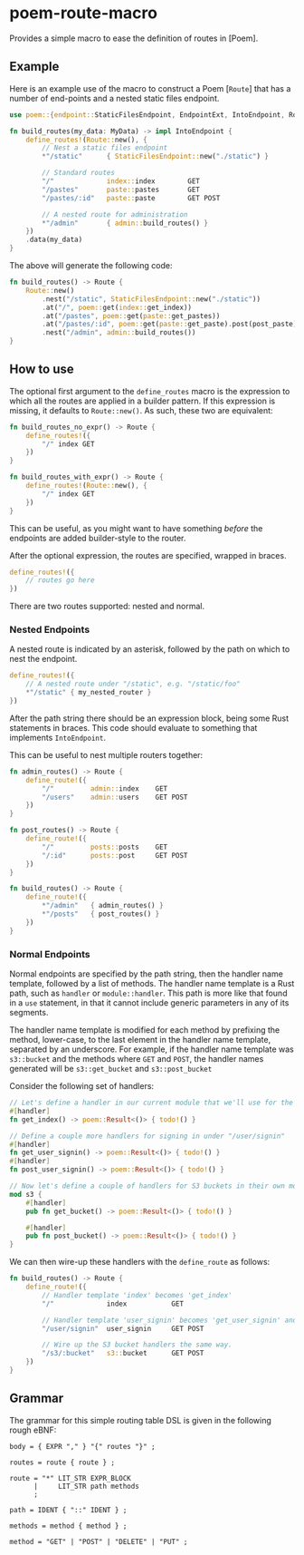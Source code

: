 # poem-route-macro

Provides a simple macro to ease the definition of routes in [Poem].

## Example

Here is an example use of the macro to construct a Poem [`Route`] that has a number of end-points
and a nested static files endpoint.

```rust
use poem::{endpoint::StaticFilesEndpoint, EndpointExt, IntoEndpoint, Route};

fn build_routes(my_data: MyData) -> impl IntoEndpoint {
    define_routes!(Route::new(), {
        // Nest a static files endpoint
        *"/static"      { StaticFilesEndpoint::new("./static") }

        // Standard routes
        "/"             index::index        GET
        "/pastes"       paste::pastes       GET
        "/pastes/:id"   paste::paste        GET POST

        // A nested route for administration
        *"/admin"       { admin::build_routes() }
    })
    .data(my_data)
}
```

The above will generate the following code:

```rust
fn build_routes() -> Route {
    Route::new()
        .nest("/static", StaticFilesEndpoint::new("./static"))
        .at("/", poem::get(index::get_index))
        .at("/pastes", poem::get(paste::get_pastes))
        .at("/pastes/:id", poem::get(paste::get_paste).post(post_paste))
        .nest("/admin", admin::build_routes())
}
```

## How to use

The optional first argument to the `define_routes` macro is the expression to which all the routes
are applied in a builder pattern. If this expression is missing, it defaults to `Route::new()`. As
such, these two are equivalent:

```rust
fn build_routes_no_expr() -> Route {
    define_routes!({
        "/" index GET
    })
}

fn build_routes_with_expr() -> Route {
    define_routes!(Route::new(), {
        "/" index GET
    })
}
```

This can be useful, as you might want to have something _before_ the endpoints are added
builder-style to the router.

After the optional expression, the routes are specified, wrapped in braces.

```rust
define_routes!({
    // routes go here
})
```

There are two routes supported: nested and normal.

### Nested Endpoints

A nested route is indicated by an asterisk, followed by the path on which to nest the endpoint.

```rust
define_routes!({
    // A nested route under "/static", e.g. "/static/foo"
    *"/static" { my_nested_router }
})
```

After the path string there should be an expression block, being some Rust statements in braces.
This code should evaluate to something that implements `IntoEndpoint`.

This can be useful to nest multiple routers together:

```rust
fn admin_routes() -> Route {
    define_route!({
        "/"         admin::index    GET
        "/users"    admin::users    GET POST
    })
}

fn post_routes() -> Route {
    define_route!({
        "/"         posts::posts    GET
        "/:id"      posts::post     GET POST
    })
}

fn build_routes() -> Route {
    define_route!({
        *"/admin"   { admin_routes() }
        *"/posts"   { post_routes() }
    })
}
```

### Normal Endpoints

Normal endpoints are specified by the path string, then the handler name template, followed by a
list of methods. The handler name template is a Rust path, such as `handler` or `module::handler`.
This path is more like that found in a `use` statement, in that it cannot include generic parameters
in any of its segments.

The handler name template is modified for each method by prefixing the method, lower-case, to the
last element in the handler name template, separated by an underscore. For example, if the handler
name template was `s3::bucket` and the methods where `GET` and `POST`, the handler names generated
will be `s3::get_bucket` and `s3::post_bucket`

Consider the following set of handlers:

```rust
// Let's define a handler in our current module that we'll use for the "/" route.
#[handler]
fn get_index() -> poem::Result<()> { todo!() }

// Define a couple more handlers for signing in under "/user/signin"
#[handler]
fn get_user_signin() -> poem::Result<()> { todo!() }
#[handler]
fn post_user_signin() -> poem::Result<()> { todo!() }

// Now let's define a couple of handlers for S3 buckets in their own module.
mod s3 {
    #[handler]
    pub fn get_bucket() -> poem::Result<()> { todo!() }

    #[handler]
    pub fn post_bucket() -> poem::Result<()> { todo!() }
}
```

We can then wire-up these handlers with the `define_route` as follows:

```rust
fn build_routes() -> Route {
    define_route!({
        // Handler template 'index' becomes 'get_index'
        "/"             index           GET

        // Handler template 'user_signin' becomes 'get_user_signin' and 'post_user_signin'
        "/user/signin"  user_signin     GET POST

        // Wire up the S3 bucket handlers the same way.
        "/s3/:bucket"   s3::bucket      GET POST
    })
}
```

## Grammar

The grammar for this simple routing table DSL is given in the following rough eBNF:

```ebnf
body = { EXPR "," } "{" routes "}" ;

routes = route { route } ;

route = "*" LIT_STR EXPR_BLOCK
      |     LIT_STR path methods
      ;

path = IDENT { "::" IDENT } ;

methods = method { method } ;

method = "GET" | "POST" | "DELETE" | "PUT" ;
```
